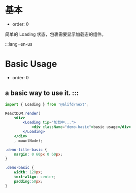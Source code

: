 # 基本

- order: 0

简单的 Loading 状态，包裹需要显示加载态的组件。

:::lang=en-us
# Basic Usage

- order: 0

a basic way to use it.
:::
---

````jsx
import { Loading } from '@alifd/next';

ReactDOM.render(
    <div>
        <Loading tip="加载中...">
            <div className="demo-basic">basic usage</div>
        </Loading>
    </div>
    , mountNode);
````

````css
.demo-title-basic {
    margin: 0 60px 0 60px;
}

.demo-basic {
    width: 120px;
    text-align: center;
    padding:50px;
}
````
